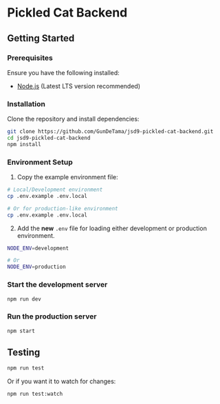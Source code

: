 # Pickled Cat Backend

## Getting Started

### Prerequisites

Ensure you have the following installed:

- [Node.js](https://nodejs.org/) (Latest LTS version recommended)

### Installation

Clone the repository and install dependencies:

```sh
git clone https://github.com/GunDeTama/jsd9-pickled-cat-backend.git
cd jsd9-pickled-cat-backend
npm install
```

### Environment Setup

1. Copy the example environment file:

```sh
# Local/Development environment
cp .env.example .env.local

# Or for production-like environment
cp .env.example .env.local
```

2. Add the **new** `.env` file for loading either development or production
   environment.

```sh
NODE_ENV=development

# Or
NODE_ENV=production
```

### Start the development server

```sh
npm run dev
```

### Run the production server

```sh
npm start
```

## Testing

```sh
npm run test
```

Or if you want it to watch for changes:

```sh
npm run test:watch
```
